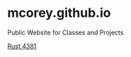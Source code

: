 # mcorey.github.io
Public Website for Classes and Projects

[Rust 4381](https://mcorey.github.io/rust-4381/)
